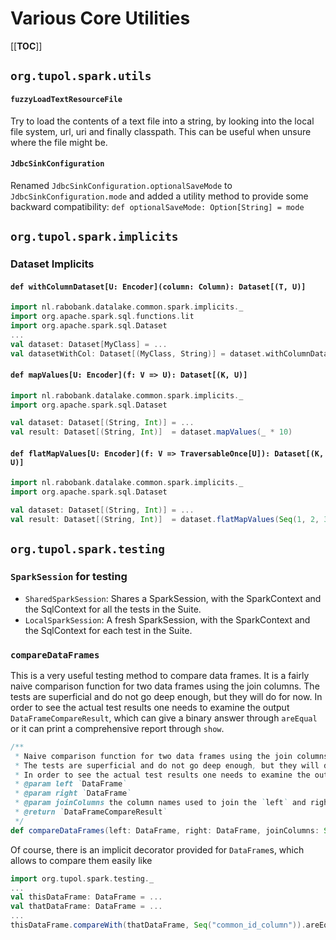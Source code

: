 # Various Core Utilities

[[__TOC__]]

## `org.tupol.spark.utils`

#### `fuzzyLoadTextResourceFile`
Try to load the contents of a text file into a string, by looking into the local file system, url, uri and finally classpath.
This can be useful when unsure where the file might be.

#### `JdbcSinkConfiguration`
Renamed `JdbcSinkConfiguration.optionalSaveMode` to `JdbcSinkConfiguration.mode` and added a utility method to 
provide some backward compatibility: `def optionalSaveMode: Option[String] = mode`

## `org.tupol.spark.implicits`

### Dataset Implicits

#### `def withColumnDataset[U: Encoder](column: Column): Dataset[(T, U)]`

```scala
import nl.rabobank.datalake.common.spark.implicits._
import org.apache.spark.sql.functions.lit
import org.apache.spark.sql.Dataset
...
val dataset: Dataset[MyClass] = ...
val datasetWithCol: Dataset[(MyClass, String)] = dataset.withColumnDataset[String](lit("some text"))
```

#### `def mapValues[U: Encoder](f: V => U): Dataset[(K, U)]`

```scala
import nl.rabobank.datalake.common.spark.implicits._
import org.apache.spark.sql.Dataset

val dataset: Dataset[(String, Int)] = ...
val result: Dataset[(String, Int)]  = dataset.mapValues(_ * 10)
```

#### `def flatMapValues[U: Encoder](f: V => TraversableOnce[U]): Dataset[(K, U)]`

```scala
import nl.rabobank.datalake.common.spark.implicits._
import org.apache.spark.sql.Dataset

val dataset: Dataset[(String, Int)] = ...
val result: Dataset[(String, Int)]  = dataset.flatMapValues(Seq(1, 2, 3))
```

## `org.tupol.spark.testing`

### `SparkSession` for testing

- `SharedSparkSession`: Shares a SparkSession, with the SparkContext and the SqlContext for all the tests in the Suite.
- `LocalSparkSession`: A fresh SparkSession, with the SparkContext and the SqlContext for each test in the Suite.

### `compareDataFrames`

This is a very useful testing method to compare data frames.
It is a fairly naive comparison function for two data frames using the join columns.
The tests are superficial and do not go deep enough, but they will do for now.
In order to see the actual test results one needs to examine the output `DataFrameCompareResult`, which can give a
binary answer through `areEqual` or it can print a comprehensive report through `show`.

```scala
/**
 * Naive comparison function for two data frames using the join columns.
 * The tests are superficial and do not go deep enough, but they will do for now.
 * In order to see the actual test results one needs to examine the output, [[DataFrameCompareResult]]
 * @param left `DataFrame`
 * @param right `DataFrame`
 * @param joinColumns the column names used to join the `left` and right` `DataFrame`s
 * @return `DataFrameCompareResult`
 */
def compareDataFrames(left: DataFrame, right: DataFrame, joinColumns: Seq[String] = Seq()): DataFrameCompareResult
```

Of course, there is an implicit decorator provided for `DataFrame`s, which allows to compare them easily like

```scala
import org.tupol.spark.testing._
...
val thisDataFrame: DataFrame = ...
val thatDataFrame: DataFrame = ...
...
thisDataFrame.compareWith(thatDataFrame, Seq("common_id_column")).areEqual
```